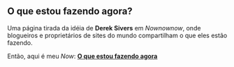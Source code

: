 
<div class="aboutme__content">

## O que estou fazendo agora?

Uma página tirada da idéia de **Derek Sivers** em _Nownownow_, onde blogueiros e proprietários de sites do mundo compartilham o que eles estão fazendo.

Então, aqui é meu _Now_: **[O que estou fazendo agora](/about/now)**

</div>